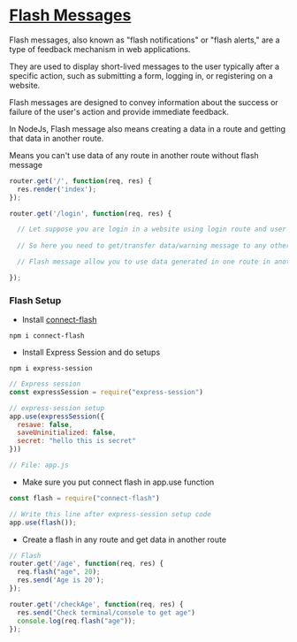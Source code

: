 # [Flash Messages](https://www.npmjs.com/package/connect-flash)

Flash messages, also known as "flash notifications" or "flash alerts," are a type of feedback mechanism in web applications. 

They are used to display short-lived messages to the user typically after a specific action, such as submitting a form, logging in, or registering on a website. 

Flash messages are designed to convey information about the success or failure of the user's action and provide immediate feedback.


In NodeJs, Flash message also means creating a data in a route and getting that data in another route.

Means you can't use data of any route in another route without flash message

```js
router.get('/', function(req, res) {
  res.render('index');
});

router.get('/login', function(req, res) {

  // Let suppose you are login in a website using login route and user enter wrong password and you want user to redirect in any other route like error route and there you want to show that error message that is generated in the process through login.
  
  // So here you need to get/transfer data/warning message to any other route and you can't do that without using flash-connect.

  // Flash message allow you to use data generated in one route in another route

});

```

### Flash Setup

- Install [connect-flash](https://www.npmjs.com/package/connect-flash)

```
npm i connect-flash
```

- Install Express Session and do setups

```
npm i express-session
```

```js
// Express session
const expressSession = require("express-session")

// express-session setup
app.use(expressSession({
  resave: false,
  saveUninitialized: false,
  secret: "hello this is secret"
}))

// File: app.js
```
- Make sure you put connect flash in app.use function

```js
const flash = require("connect-flash") 

// Write this line after express-session setup code
app.use(flash());
```

- Create a flash in any route and get data in another route
```js
// Flash
router.get('/age', function(req, res) {
  req.flash("age", 20);
  res.send('Age is 20');
});

router.get('/checkAge', function(req, res) {
  res.send("Check terminal/console to get age")
  console.log(req.flash("age"));
});
```
